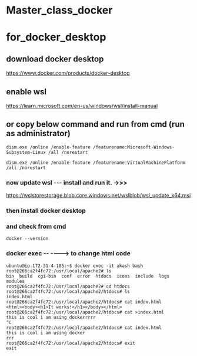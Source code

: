 # Master_class_docker
# for_docker_desktop
## download docker desktop
https://www.docker.com/products/docker-desktop 

## enable wsl 
https://learn.microsoft.com/en-us/windows/wsl/install-manual
## or  copy below command and run from cmd (run as administrator)
```
dism.exe /online /enable-feature /featurename:Microsoft-Windows-Subsystem-Linux /all /norestart
```
```
dism.exe /online /enable-feature /featurename:VirtualMachinePlatform /all /norestart
```
### now update wsl --- install and run it. ->>>

https://wslstorestorage.blob.core.windows.net/wslblob/wsl_update_x64.msi

### then install docker desktop
### and check from cmd 
```
docker --version
```


### docker exec --  ----> to change html code
```
ubuntu@ip-172-31-4-185:~$ docker exec -it akash bash
root@266ca2f4fc72:/usr/local/apache2# ls
bin  build  cgi-bin  conf  error  htdocs  icons  include  logs  modules
root@266ca2f4fc72:/usr/local/apache2# cd htdocs
root@266ca2f4fc72:/usr/local/apache2/htdocs# ls
index.html
root@266ca2f4fc72:/usr/local/apache2/htdocs# cat index.html
<html><body><h1>It works!</h1></body></html>
root@266ca2f4fc72:/usr/local/apache2/htdocs# cat >index.html
this is cool i am using dockerrrrr
^C
root@266ca2f4fc72:/usr/local/apache2/htdocs# cat index.html
this is cool i am using docker
rrr
root@266ca2f4fc72:/usr/local/apache2/htdocs# exit
exit
```

